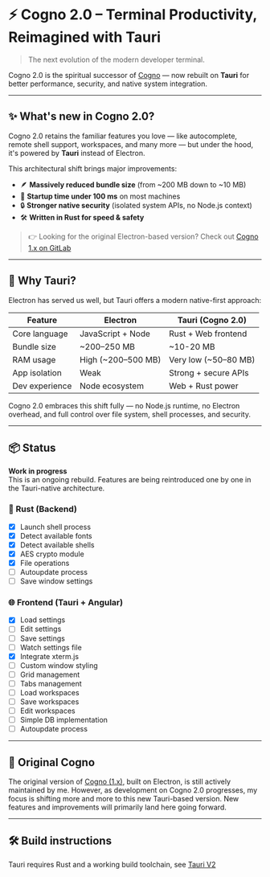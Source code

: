 # ⚡ Cogno 2.0 – Terminal Productivity, Reimagined with Tauri

> The next evolution of the modern developer terminal.

Cogno 2.0 is the spiritual successor of [Cogno](https://gitlab.com/cogno-rockers/cogno) — now rebuilt on **Tauri** for better performance, security, and native system integration.

---

## ✨ What's new in Cogno 2.0?

Cogno 2.0 retains the familiar features you love — like autocomplete, remote shell support, workspaces, and many more — but under the hood, it's powered by **Tauri** instead of Electron.

This architectural shift brings major improvements:

- 🪶 **Massively reduced bundle size** (from ~200 MB down to ~10 MB)
- 🚀 **Startup time under 100 ms** on most machines
- 🔒 **Stronger native security** (isolated system APIs, no Node.js context)
- 🛠️ **Written in Rust for speed & safety**

> 👉 Looking for the original Electron-based version? Check out [Cogno 1.x on GitLab](https://gitlab.com/cogno-rockers/cogno)

---

## 🧠 Why Tauri?

Electron has served us well, but Tauri offers a modern native-first approach:

| Feature           | Electron           | Tauri (Cogno 2.0)      |
|-------------------|--------------------|-------------------------|
| Core language     | JavaScript + Node  | Rust + Web frontend     |
| Bundle size       | ~200–250 MB        | ~10-20 MB                |
| RAM usage         | High (~200–500 MB) | Very low (~50–80 MB)    |
| App isolation     | Weak               | Strong + secure APIs    |
| Dev experience    | Node ecosystem     | Web + Rust power        |

Cogno 2.0 embraces this shift fully — no Node.js runtime, no Electron overhead, and full control over file system, shell processes, and security.

---

## 📦 Status

**Work in progress**  
This is an ongoing rebuild. Features are being reintroduced one by one in the Tauri-native architecture.

### 🦀 Rust (Backend)
- [x] Launch shell process
- [x] Detect available fonts
- [x] Detect available shells
- [x] AES crypto module
- [x] File operations
- [ ] Autoupdate process
- [ ] Save window settings

### 🌐 Frontend (Tauri + Angular)
- [x] Load settings
- [ ] Edit settings
- [ ] Save settings
- [ ] Watch settings file
- [x] Integrate xterm.js
- [ ] Custom window styling
- [ ] Grid management
- [ ] Tabs management
- [ ] Load workspaces
- [ ] Save workspaces
- [ ] Edit workspaces
- [ ] Simple DB implementation
- [ ] Autoupdate process
---

## 🔗 Original Cogno

The original version of [Cogno (1.x)]((https://gitlab.com/cogno-rockers/cogno)), built on Electron, is still actively maintained by me.
However, as development on Cogno 2.0 progresses, my focus is shifting more and more to this new Tauri-based version.
New features and improvements will primarily land here going forward.

---

## 🛠️ Build instructions

Tauri requires Rust and a working build toolchain, see [Tauri V2](https://v2.tauri.app/)
